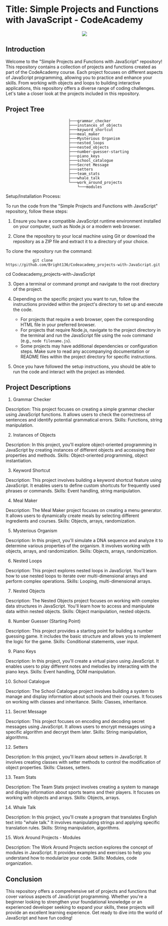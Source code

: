 # Title: Simple Projects and Functions with JavaScript - CodeAcademy
<div align='center'> 
    <img src="https://drive.google.com/uc?export=view&id=1XbmScsqG4eOgK8qb84nFkJ7lbUc7FXsa"/>

</div>


## Introduction

Welcome to the "Simple Projects and Functions with JavaScript" repository! This repository contains a collection of projects and functions created as part of the CodeAcademy course. Each project focuses on different aspects of JavaScript programming, allowing you to practice and enhance your skills. From working with objects and loops to building interactive applications, this repository offers a diverse range of coding challenges. Let's take a closer look at the projects included in this repository.

## Project Tree



                                ├───grammar_checker
                                ├───instances_of_objects
                                ├───keyword_shortcut
                                ├───meal_maker
                                ├───Mysterious Organism
                                ├───nested_loops
                                ├───nested_objects
                                ├───number-guesser-starting
                                ├───piano_keys
                                ├───school_catalogue
                                ├───Secret Message
                                ├───setters
                                ├───team_stats
                                ├───whale_talk
                                └───work_around_projects
                                    └───modules

Setup/Installation Process:

To run the code from the "Simple Projects and Functions with JavaScript" repository, follow these steps:

1. Ensure you have a compatible JavaScript runtime environment installed on your computer, such as Node.js or a modern web browser.

2. Clone the repository to your local machine using Git or download the repository as a ZIP file and extract it to a directory of your choice.

To clone the repository run the command:

                git clone https://github.com/Bright136/Codeacademy_projects-with-JavaScript.git


cd Codeacademy_projects-with-JavaScript

3. Open a terminal or command prompt and navigate to the root directory of the project.

4. Depending on the specific project you want to run, follow the instructions provided within the project's directory to set up and execute the code.

   - For projects that require a web browser, open the corresponding HTML file in your preferred browser.
   - For projects that require Node.js, navigate to the project directory in the terminal and run the JavaScript file using the `node` command (e.g., `node filename.js`).
   - Some projects may have additional dependencies or configuration steps. Make sure to read any accompanying documentation or README files within the project directory for specific instructions.

5. Once you have followed the setup instructions, you should be able to run the code and interact with the project as intended.



## Project Descriptions

1. Grammar Checker

Description: This project focuses on creating a simple grammar checker using JavaScript functions. It allows users to check the correctness of sentences and identify potential grammatical errors.
Skills: Functions, string manipulation.

2. Instances of Objects

Description: In this project, you'll explore object-oriented programming in JavaScript by creating instances of different objects and accessing their properties and methods.
Skills: Object-oriented programming, object instantiation.

3. Keyword Shortcut

Description: This project involves building a keyword shortcut feature using JavaScript. It enables users to define custom shortcuts for frequently used phrases or commands.
Skills: Event handling, string manipulation.

4. Meal Maker

Description: The Meal Maker project focuses on creating a menu generator. It allows users to dynamically create meals by selecting different ingredients and courses.
Skills: Objects, arrays, randomization.

5. Mysterious Organism

Description: In this project, you'll simulate a DNA sequence and analyze it to determine various properties of the organism. It involves working with objects, arrays, and randomization.
Skills: Objects, arrays, randomization.

6. Nested Loops

Description: This project explores nested loops in JavaScript. You'll learn how to use nested loops to iterate over multi-dimensional arrays and perform complex operations.
Skills: Looping, multi-dimensional arrays.

7. Nested Objects

Description: The Nested Objects project focuses on working with complex data structures in JavaScript. You'll learn how to access and manipulate data within nested objects.
Skills: Object manipulation, nested objects.

8. Number Guesser (Starting Point)

Description: This project provides a starting point for building a number guessing game. It includes the basic structure and allows you to implement the logic for the game.
Skills: Conditional statements, user input.

9. Piano Keys

Description: In this project, you'll create a virtual piano using JavaScript. It enables users to play different notes and melodies by interacting with the piano keys.
Skills: Event handling, DOM manipulation.

10. School Catalogue

Description: The School Catalogue project involves building a system to manage and display information about schools and their courses. It focuses on working with classes and inheritance.
Skills: Classes, inheritance.

11. Secret Message

Description: This project focuses on encoding and decoding secret messages using JavaScript. It allows users to encrypt messages using a specific algorithm and decrypt them later.
Skills: String manipulation, algorithms.

12. Setters

Description: In this project, you'll learn about setters in JavaScript. It involves creating classes with setter methods to control the modification of object properties.
Skills: Classes, setters.

13. Team Stats

Description: The Team Stats project involves creating a system to manage and display information about sports teams and their players. It focuses on working with objects and arrays.
Skills: Objects, arrays.

14. Whale Talk

Description: In this project, you'll create a program that translates English text into "whale talk." It involves manipulating strings and applying specific translation rules.
Skills: String manipulation, algorithms.

15. Work Around Projects - Modules

Description: The Work Around Projects section explores the concept of modules in JavaScript. It provides examples and exercises to help you understand how to modularize your code.
Skills: Modules, code organization.


## Conclusion
This repository offers a comprehensive set of projects and functions that cover various aspects of JavaScript programming. Whether you're a beginner looking to strengthen your foundational knowledge or an experienced developer seeking to expand your skills, these projects will provide an excellent learning experience. Get ready to dive into the world of JavaScript and have fun coding!